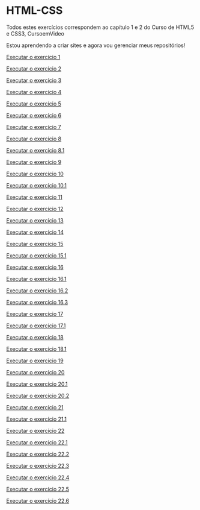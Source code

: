 # HTML-CSS
 Todos estes exercícios correspondem ao capítulo 1 e 2 do 
 Curso de HTML5 e CSS3, CursoemVideo

 Estou aprendendo a criar sites e agora vou gerenciar meus repositórios!

 <a href= "https://anajulialeite.github.io/HTML-CSS/Exercícios/Exercício 1/index.html">Executar o exercício 1</a>

 <a href= "https://anajulialeite.github.io/HTML-CSS/Exercícios/Exercício 2/index.html">Executar o exercício 2</a>

 <a href= "https://anajulialeite.github.io/HTML-CSS/Exercícios/Exercício 3/index.html">Executar o exercício 3</a>

 <a href= "https://anajulialeite.github.io/HTML-CSS/Exercícios/Exercício 4/index.html">Executar o exercício 4</a>

 <a href= "https://anajulialeite.github.io/HTML-CSS/Exercícios/Exercício 5/index.html">Executar o exercício 5</a>

 <a href= "https://anajulialeite.github.io/HTML-CSS/Exercícios/Exercício 6/index.html">Executar o exercício 6</a>

 <a href= "https://anajulialeite.github.io/HTML-CSS/Exercícios/Exercício 7/index.html">Executar o exercício 7</a>

 <a href= "https://anajulialeite.github.io/HTML-CSS/Exercícios/Exercício 8/index.html">Executar o exercício 8</a>

 <a href= "https://anajulialeite.github.io/HTML-CSS/Exercícios/Exercício 8.1/index.html">Executar o exercício 8.1</a>

<a href= "https://anajulialeite.github.io/HTML-CSS/Exercícios/Exercício 9/index.html">Executar o exercício 9</a>

<a href= "https://anajulialeite.github.io/HTML-CSS/Exercícios/Exercício 10/index.html">Executar o exercício 10</a>

<a href= "https://anajulialeite.github.io/HTML-CSS/Exercícios/Exercício 10/pag002.html">Executar o exercício 10.1</a>

<a href= "https://anajulialeite.github.io/HTML-CSS/Exercícios/Exercício 11/index.html">Executar o exercício 11</a>

<a href= "https://anajulialeite.github.io/HTML-CSS/Exercícios/Exercício 12/index.html">Executar o exercício 12</a>

<a href= "https://anajulialeite.github.io/HTML-CSS/Exercícios/Exercício 13/index.html">Executar o exercício 13</a>

<a href= "https://anajulialeite.github.io/HTML-CSS/Exercícios/Exercício 14/index.html">Executar o exercício 14</a>

<a href= "https://anajulialeite.github.io/HTML-CSS/Exercícios/Exercício 15/index.html">Executar o exercício 15</a>

<a href= "https://anajulialeite.github.io/HTML-CSS/Exercícios/Exercício 15/pagina2.html">Executar o exercício 15.1</a>

<a href= "https://anajulialeite.github.io/HTML-CSS/Exercícios/Exercício 16/cor01.html">Executar o exercício 16</a>

<a href= "https://anajulialeite.github.io/HTML-CSS/Exercícios/Exercício 16/cor02.html">Executar o exercício 16.1</a>

<a href= "https://anajulialeite.github.io/HTML-CSS/Exercícios/Exercício 16/cor03.html">Executar o exercício 16.2</a>

<a href= "https://anajulialeite.github.io/HTML-CSS/Exercícios/Exercício 16/cor04.html">Executar o exercício 16.3</a>

<a href= "https://anajulialeite.github.io/HTML-CSS/Exercícios/Exercício 17/fonte01.html">Executar o exercício 17</a>

<a href= "https://anajulialeite.github.io/HTML-CSS/Exercícios/Exercício 17/fonte02.html">Executar o exercício 17.1</a>

<a href= "https://anajulialeite.github.io/HTML-CSS/Exercícios/Exercício 18/fonte01.html">Executar o exercício 18</a>

<a href= "https://anajulialeite.github.io/HTML-CSS/Exercícios/Exercício 18/fonte02.html">Executar o exercício 18.1</a>

<a href= "https://anajulialeite.github.io/HTML-CSS/Exercícios/Exercício 19/seletor01.html">Executar o exercício 19</a>

<a href= "https://anajulialeite.github.io/HTML-CSS/Exercícios/Exercício 20/houver.html">Executar o exercício 20</a>

<a href= "https://anajulialeite.github.io/HTML-CSS/Exercícios/Exercício 20/links.html">Executar o exercício 20.1</a>

<a href= "https://anajulialeite.github.io/HTML-CSS/Exercícios/Exercício 20/pseudoclasses.html">Executar o exercício 20.2</a>

<a href= "https://anajulialeite.github.io/HTML-CSS/Exercícios/Exercício 21/caixa01.html">Executar o exercício 21</a>

<a href= "https://anajulialeite.github.io/HTML-CSS/Exercícios/Exercício 21/caixa02.html">Executar o exercício 21.1</a>

<a href= "https://anajulialeite.github.io/HTML-CSS/Exercícios/Exercício 22/fundo001.html">Executar o exercício 22</a>

<a href= "https://anajulialeite.github.io/HTML-CSS/Exercícios/Exercício 22/fundo002.html">Executar o exercício 22.1</a>

<a href= "https://anajulialeite.github.io/HTML-CSS/Exercícios/Exercício 22/fundo003.html">Executar o exercício 22.2</a>

<a href= "https://anajulialeite.github.io/HTML-CSS/Exercícios/Exercício 22/fundo004.html">Executar o exercício 22.3</a>

<a href= "https://anajulialeite.github.io/HTML-CSS/Exercícios/Exercício 22/fundo005.html">Executar o exercício 22.4</a>

<a href= "https://anajulialeite.github.io/HTML-CSS/Exercícios/Exercício 22/fundo006.html">Executar o exercício 22.5</a>

<a href= "https://anajulialeite.github.io/HTML-CSS/Exercícios/Exercício 22/Fundo007.html">Executar o exercício 22.6</a>